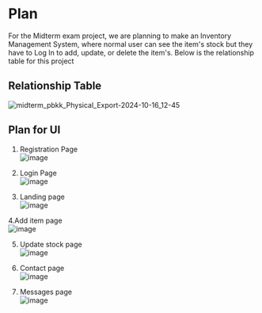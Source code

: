 # Plan
For the Midterm exam project, we are planning to make an Inventory Management System, where normal user can see the item's stock but they have to Log In to add, update, or delete the item's. Below is the relationship table for this project <br>
## Relationship Table
![midterm_pbkk_Physical_Export-2024-10-16_12-45](https://github.com/user-attachments/assets/166ccb95-9cb6-4592-9788-ecd87e550a7c)

## Plan for UI
1. Registration Page <br>
![image](https://github.com/user-attachments/assets/44849c97-0c10-4070-b4b6-e7938722070e)

2. Login Page <br>
![image](https://github.com/user-attachments/assets/9043c0d8-6099-4d59-8eac-d056f28ce494)

3. Landing page <br>
![image](https://github.com/user-attachments/assets/23164da9-9417-431d-9deb-371fbf023b37)

4.Add item page <br>
![image](https://github.com/user-attachments/assets/ce229eee-f133-49f9-962c-52ae1504ce2d)

5. Update stock page <br>
![image](https://github.com/user-attachments/assets/19274daf-337f-43a8-8304-2666d0c111da)

6. Contact page <br>
![image](https://github.com/user-attachments/assets/8017df0d-e9b3-4986-a01f-1db762cb7269)

7. Messages page <br>
![image](https://github.com/user-attachments/assets/71552478-e1fe-4727-94ec-d0e1ce3dbf09)


